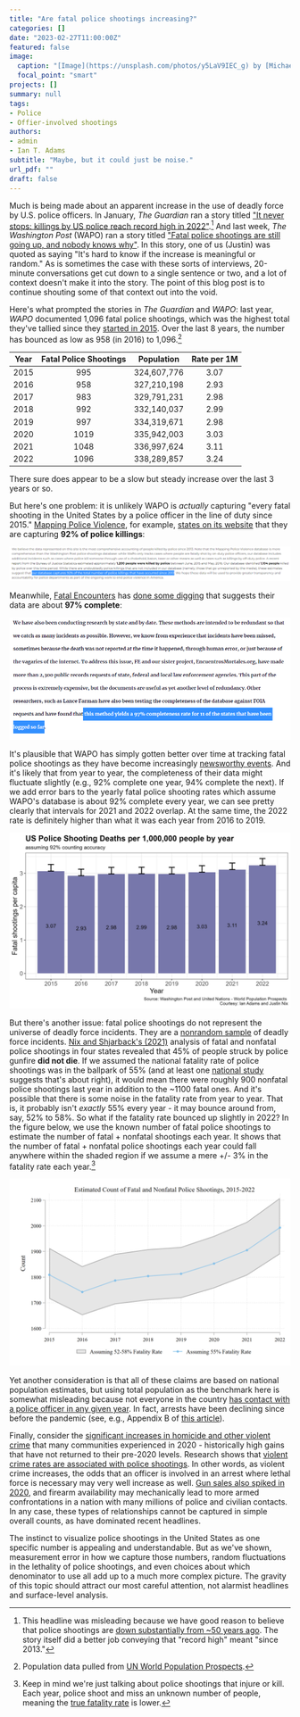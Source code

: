```yaml
---
title: "Are fatal police shootings increasing?"
categories: []
date: "2023-02-27T11:00:00Z"
featured: false
image:
  caption: "[Image](https://unsplash.com/photos/y5LaV9IEC_g) by [Michael Fortsch](https://unsplash.com/@michael_f) on [Unsplash](https://unsplash.com/license)"
  focal_point: "smart"
projects: []
summary: null
tags:
- Police
- Offier-involved shootings
authors:
- admin
- Ian T. Adams
subtitle: "Maybe, but it could just be noise."
url_pdf: ""
draft: false
---
```


Much is being made about an apparent increase in the use of deadly force by U.S. police officers. In January, *The Guardian* ran a story titled ["It never stops: killings by US police reach record high in 2022"](https://www.theguardian.com/us-news/2023/jan/06/us-police-killings-record-number-2022).[^1] And last week, *The Washington Post* (WAPO) ran a story titled ["Fatal police shootings are still going up, and nobody knows why"](https://www.washingtonpost.com/investigations/2023/02/21/fatal-police-shootings-increase-2022/). In this story, one of us (Justin) was quoted as saying "It's hard to know if the increase is meaningful or random." As is sometimes the case with these sorts of interviews, 20-minute conversations get cut down to a single sentence or two, and a lot of context doesn't make it into the story. The point of this blog post is to continue shouting some of that context out into the void. 

Here's what prompted the stories in *The Guardian* and *WAPO*: last year, *WAPO* documented 1,096 fatal police shootings, which was the highest total they've tallied since they [started in 2015](https://github.com/washingtonpost/data-police-shootings). Over the last 8 years, the number has bounced as low as 958 (in 2016) to 1,096.[^2]

| Year 	| Fatal Police Shootings 	| Population 	| Rate per 1M 	|
|------	|:----------------------:	|:----------:	|:-----------:	|
| 2015 	|           995          	|  324,607,776 	|     3.07    	|
| 2016 	|           958          	|  327,210,198 	|     2.93    	|
| 2017 	|           983          	|  329,791,231 	|     2.98    	|
| 2018 	|           992          	|  332,140,037 	|     2.99    	|
| 2019 	|           997          	|  334,319,671 	|     2.98    	|
| 2020 	|          1019          	|  335,942,003 	|     3.03    	|
| 2021 	|          1048          	|  336,997,624 	|     3.11    	|
| 2022 	|          1096          	|  338,289,857 	|     3.24    	|

There sure does appear to be a slow but steady increase over the last 3 years or so. 

But here's one problem: it is unlikely WAPO is *actually* capturing "every fatal shooting in the United States by a police officer in the line of duty since 2015." [Mapping Police Violence](https://mappingpoliceviolence.us/), for example, [states on its website](https://mappingpoliceviolence.us/aboutthedata) that they are capturing **92% of police killings**:

![mpv](mpv-about-data.png)

Meanwhile, [Fatal Encounters](https://fatalencounters.org/) has [done some digging](https://fatalencounters.org/methodology/) that suggests their data are about **97% complete**: 

![fe](fe-about-data.png)

It's plausible that WAPO has simply gotten better over time at tracking fatal police shootings as they have become increasingly [newsworthy events](https://sites.duke.edu/patrickbayer/files/2022/07/w30209.pdf). And it's likely that from year to year, the completeness of their data might fluctuate slightly (e.g., 92% complete one year, 94% complete the next). If we add error bars to the yearly fatal police shooting rates which assume WAPO's database is about 92% complete every year, we can see pretty clearly that intervals for 2021 and 2022 overlap. At the same time, the 2022 rate is definitely higher than what it was each year from 2016 to 2019. 

![wapo1](wapo-error-bars.png)

But there's another issue: fatal police shootings do not represent the universe of deadly force incidents. They are a [nonrandom sample](https://jnix.netlify.app/publication/45-pone-nonfatal-shootings/) of deadly force incidents. [Nix and Shjarback's (2021)](https://journals.plos.org/plosone/article?id=10.1371/journal.pone.0259024) analysis of fatal and nonfatal police shootings in four states revealed that 45% of people struck by police gunfire **did not die**. If we assumed the national fatality rate of police shootings was in the ballpark of 55% (and at least one [national study](https://academicworks.cuny.edu/gc_etds/4682/) suggests that's about right), it would mean there were roughly 900 nonfatal police shootings last year in addition to the ~1100 fatal ones. And it's possible that there is some noise in the fatality rate from year to year. That is, it probably isn't *exactly* 55% every year - it may bounce around from, say, 52% to 58%. So what if the fatality rate bounced up slightly in 2022? In the figure below, we use the known number of fatal police shootings to estimate the number of fatal + nonfatal shootings each year. It shows that the number of fatal + nonfatal police shootings each year could fall anywhere within the shaded region if we assume a mere +/- 3% in the fatality rate each year.[^3] 

![wapo2](wapo-fatality-rate-estimates.png)

Yet another consideration is that all of these claims are based on national population estimates, but using total population as the benchmark here is somewhat misleading because not everyone in the country [has contact with a police officer in any given year](https://www.bjs.gov/index.cfm?ty=dcdetail&iid=251). In fact, arrests have been declining since before the pandemic (see, e.g., Appendix B of [this article](https://doi.org/10.1111/1745-9125.12334)). 

Finally, consider the [significant increases in homicide and other violent crime](https://www.nytimes.com/2021/09/22/upshot/murder-rise-2020.html) that many communities experienced in 2020 - historically high gains that have not returned to their pre-2020 levels. Research shows that [violent crime rates are associated with police shootings](https://doi.org/10.1177/10887679221129857). In other words, as violent crime increases, the odds that an officer is involved in an arrest where lethal force is necessary may very well increase as well. [Gun sales also spiked in 2020](https://www.nytimes.com/2021/05/29/us/gun-purchases-ownership-pandemic.html), and firearm availability may mechanically lead to more armed confrontations in a nation with many millions of police and civilian contacts. In any case, these types of relationships cannot be captured in simple overall counts, as have dominated recent headlines. 

The instinct to visualize police shootings in the United States as one specific number is appealing and understandable. But as we've shown, measurement error in how we capture those numbers, random fluctuations in the lethality of police shootings, and even choices about which denominator to use all add up to a much more complex picture. The gravity of this topic should attract our most careful attention, not alarmist headlines and surface-level analysis.

[^1]: This headline was misleading because we have good reason to believe that police shootings are [down substantially from ~50 years ago](https://copinthehood.com/fewer-people-shot-and-killed-by-police/). The story itself did a better job conveying that "record high" meant "since 2013."
[^2]: Population data pulled from [UN World Population Prospects](https://population.un.org/wpp/). 
[^3]: Keep in mind we're just talking about police shootings that injure or kill. Each year, police shoot and miss an unknown number of people, meaning the [true fatality rate](https://jnix.netlify.app/post/post2-fatality-rates/) is lower. 



